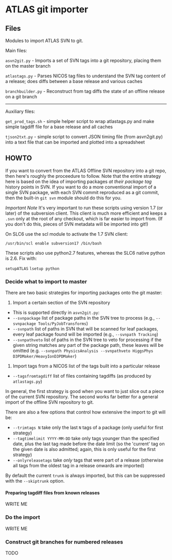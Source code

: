 ATLAS git importer
==================

Files
-----

Modules to import ATLAS SVN to git.

Main files:

`asvn2git.py` - Imports a set of SVN tags into a git repository, placing them on the 
master branch

`atlastags.py` - Parses NICOS tag files to understand the SVN tag content
of a release; does diffs between a base release and various caches

`branchbuilder.py` - Reconstruct from tag diffs the state of an offline release
on a git branch

---

Auxiliary files:

`get_prod_tags.sh` - simple helper script to wrap atlastags.py and make simple
tagdiff file for a base release and all caches

`tjson2txt.py` - simple script to convert JSON timing file (from asvn2git.py) into
a text file that can be imported and plotted into a spreadsheet


HOWTO
-----

If you want to convert from the ATLAS Offline SVN repository into a git repo, then
here's roughly the proceedure to follow. Note that the entire strategy here is based 
on the idea of importing packages _at their package tag_ history points in SVN. If
you want to do a more conventional import of a single SVN package, with each SVN
commit reproduced as a git commit, then the built-in `git svn` module should do this
for you.

*Important Note* It's very important to run these scripts using version 1.7
(or later) of the subversion client. This client is much more efficient and
keeps a `.svn` only at the root of any checkout, which is far easier to import 
from. (If you don't do this, pieces of SVN metadata will be imported into git!)

On SLC6 use the scl module to activate the 1.7 SVN client:

`/usr/bin/scl enable subversion17 /bin/bash`

These scripts also use python2.7 features, whereas the SLC6 native python is 2.6.
Fix with:

`setupATLAS`
`lsetup python`

### Decide what to import to master

There are two basic strategies for importing packages onto the git master:

1. Import a certain section of the SVN repository
  * This is supported directly in `asvn2git.py`:
  * `--svnpackage` list of package paths in the SVN tree to process (e.g., `--svnpackage Tools/PyJobTransforms`)
  * `--svnpath` list of paths in SVN that will be scanned for leaf packages, 
  every leaf package found will be imported (e.g., `--svnpath Tracking`)
  * `--svnpathveto` list of paths in the SVN tree to veto for processing if the given string
  matches any part of the package path, these leaves will be omitted 
  (e.g. `--svnpath PhysicsAnalysis --svnpathveto HiggsPhys D3PDMaker/HeavyIonD3PDMaker`)

1. Import tags from a NICOS list of the tags built into a particular release
  * `--tagsfromtagdiff` list of files containing tagdiffs (as produced by `atlastags.py`)
  
In general, the first strategy is good when you want to just slice out a piece of the 
current SVN repository. The second works far better for a general import of the offline
SVN repository to git.

There are also a few options that control how extensive the import to git will be:

* `--trimtags N` take only the last `N` tags of a package (only useful for first strategy)
* `--tagtimelimit YYYY-MM-DD` take only tags younger than the specified date, plus the last tag made 
  before the date limit (so the 'current' tag on the given date is also admitted; again, this 
  is only useful for the first strategy)
* `--onlyreleasetags` take _only_ tags that were part of a release (otherwise all tags
  from the oldest tag in a release onwards are imported)
  
By default the current `trunk` is always imported, but this can be suppressed with 
the `--skiptrunk` option.

#### Preparing tagdiff files from known releases

WRITE ME

### Do the import

WRITE ME

### Construct git branches for numbered releases

TODO

